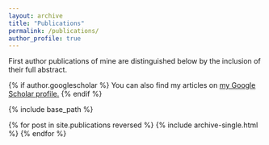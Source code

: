 ```yaml
---
layout: archive
title: "Publications"
permalink: /publications/
author_profile: true
---
```

First author publications of mine are distinguished below by the inclusion of their full abstract.

{% if author.googlescholar %}
  You can also find my articles on <u><a href="{{author.googlescholar}}">my Google Scholar profile</a>.</u>
{% endif %}

{% include base_path %}

{% for post in site.publications reversed %}
  {% include archive-single.html %}
{% endfor %}
